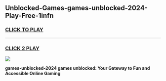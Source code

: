 
## Unblocked-Games-games-unblocked-2024-Play-Free-1infn
<h3>
<a href="https://premium76.site?title=games-unblocked-2024&ref=23A">CLICK TO PLAY</a></h3>
<hr>

<h3>
<a href="https://premium76.site?title=games-unblocked-2024&ref=23A">CLICK 2 PLAY</a>
  
</h3>

<a href="https://premium76.site?title=games-unblocked-2024&ref=23A"><img src="https://clearcache.store/games.png"></a>


**games-unblocked-2024 games unblocked: Your Gateway to Fun and Accessible Online Gaming**
